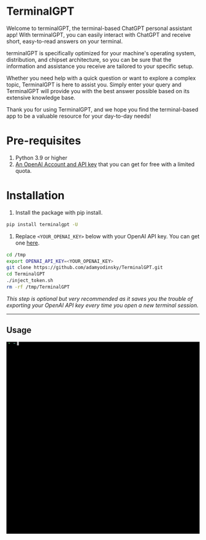 # TerminalGPT

Welcome to terminalGPT, the terminal-based ChatGPT personal assistant app! With terminalGPT, you can easily interact with ChatGPT and receive short, easy-to-read answers on your terminal.

terminalGPT is specifically optimized for your machine's operating system, distribution, and chipset architecture, so you can be sure that the information and assistance you receive are tailored to your specific setup.

Whether you need help with a quick question or want to explore a complex topic, TerminalGPT is here to assist you. Simply enter your query and TerminalGPT will provide you with the best answer possible based on its extensive knowledge base.

Thank you for using TerminalGPT, and we hope you find the terminal-based app to be a valuable resource for your day-to-day needs!

# Pre-requisites

1. Python 3.9 or higher
2. [An OpenAI Account and API key](https://elephas.app/blog/how-to-create-openai-api-keys-cl5c4f21d281431po7k8fgyol0) that you can get for free with a limited quota.

# Installation

1. Install the package with pip install.

```sh
pip install terminalgpt -U
```

1. Replace `<YOUR_OPENAI_KEY>` below with your OpenAI API key. You can get one [here](https://beta.openai.com/account/api-keys).

```sh
cd /tmp
export OPENAI_API_KEY=<YOUR_OPENAI_KEY>
git clone https://github.com/adamyodinsky/TerminalGPT.git
cd TerminalGPT
./inject_token.sh
rm -rf /tmp/TerminalGPT
``` 

*This step is optional but very recommended as it saves you the trouble of exporting your OpenAI API key every time you open a new terminal session.*

---

## Usage

![Alt Text](./usage.gif)


